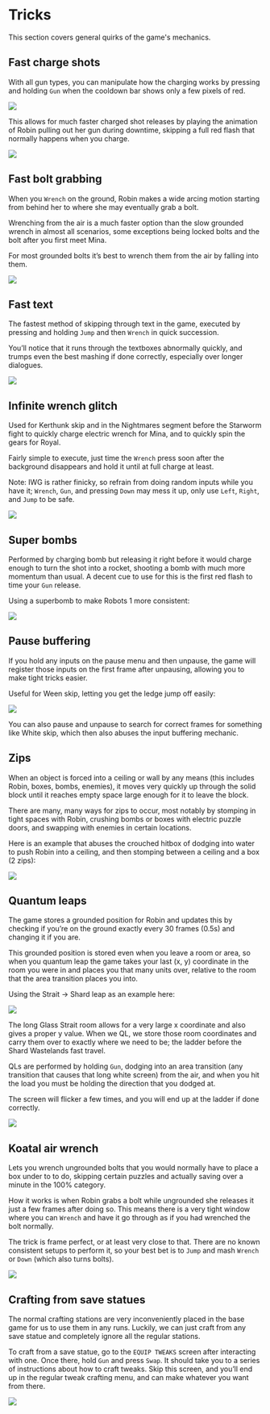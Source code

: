# Tricks 

This section covers general quirks of the game's mechanics.

## Fast charge shots
With all gun types, you can manipulate how the charging works by pressing and holding `Gun` when the cooldown bar shows only a few pixels of red.

![](https://lh6.googleusercontent.com/PD872S-TeBk2FIoWkoVY10Y8nm61S6gHXS6hHUzX63U9pzW1j_6gDSP0j9NlG_Yqsozda33m95hcKfoMxhZWJmOEoMIDlK3d64dex2wel9Aw_-oSGkLOBMXD61_F23YplXAjoBOF)

This allows for much faster charged shot releases by playing the animation of Robin pulling out her gun during downtime, skipping a full red flash that normally happens when you charge.

![](Media/fastchargedshots.gif)

## Fast bolt grabbing
When you `Wrench` on the ground, Robin makes a wide arcing motion starting from behind her to where she may eventually grab a bolt.

Wrenching from the air is a much faster option than the slow grounded wrench in almost all scenarios, some exceptions being locked bolts and the bolt after you first meet Mina.

For most grounded bolts it’s best to wrench them from the air by falling into them.

![](Media/fastwrenchgrabs.gif)

## Fast text
The fastest method of skipping through text in the game, executed by pressing and holding `Jump` and then `Wrench` in quick succession.

You’ll notice that it runs through the textboxes abnormally quickly, and trumps even the best mashing if done correctly, especially over longer dialogues.

![](Media/fasttext.gif)

## Infinite wrench glitch
Used for Kerthunk skip and in the Nightmares segment before the Starworm fight to quickly charge electric wrench for Mina, and to quickly spin the gears for Royal.

Fairly simple to execute, just time the `Wrench` press soon after the background disappears and hold it until at full charge at least.

Note: IWG is rather finicky, so refrain from doing random inputs while you have it; `Wrench`, `Gun`, and pressing `Down` may mess it up, only use `Left`, `Right`, and `Jump` to be safe.

![](Media/iwg.gif)

## Super bombs
Performed by charging bomb but releasing it right before it would charge enough to turn the shot into a rocket, shooting a bomb with much more momentum than usual. A decent cue to use for this is the first red flash to time your `Gun` release.                                           

Using a superbomb to make Robots 1 more consistent:

![](Media/superbomb.gif)                                 

## Pause buffering
If you hold any inputs on the pause menu and then unpause, the game will register those inputs on the first frame after unpausing, allowing you to make tight tricks easier.

Useful for Ween skip, letting you get the ledge jump off easily:

![](Media/pausebuffering.gif)

You can also pause and unpause to search for correct frames for something like White skip, which then also abuses the input buffering mechanic.

## Zips
When an object is forced into a ceiling or wall by any means (this includes Robin, boxes, bombs, enemies), it moves very quickly up through the solid block until it reaches empty space large enough for it to leave the block.

There are many, many ways for zips to occur, most notably by stomping in tight spaces with Robin, crushing bombs or boxes with electric puzzle doors, and swapping with enemies in certain locations.

Here is an example that abuses the crouched hitbox of dodging into water to push Robin into a ceiling, and then stomping between a ceiling and a box (2 zips):

![](Media/zips.gif)

## Quantum leaps
The game stores a grounded position for Robin and updates this by checking if you’re on the ground exactly every 30 frames (0.5s) and changing it if you are.

This grounded position is stored even when you leave a room or area, so when you quantum leap the game takes your last (x, y) coordinate in the room you were in and places you that many units over, relative to the room that the area transition places you into.

Using the Strait → Shard leap as an example here:

![](https://cdn.discordapp.com/attachments/766837268924465213/852539997033725952/unknown.png)

The long Glass Strait room allows for a very large x coordinate and also gives a proper y value. When we QL, we store those room coordinates and carry them over to exactly where we need to be; the ladder before the Shard Wastelands fast travel.

QLs are performed by holding `Gun`, dodging into an area transition (any transition that causes that long white screen) from the air, and when you hit the load you must be holding the direction that you dodged at.

The screen will flicker a few times, and you will end up at the ladder if done correctly.

![](Media/quantumleap.gif)

## Koatal air wrench
Lets you wrench ungrounded bolts that you would normally have to place a box under to to do, skipping certain puzzles and actually saving over a minute in the 100% category.

How it works is when Robin grabs a bolt while ungrounded she releases it just a few frames after doing so. This means there is a very tight window where you can `Wrench` and have it go through as if you had wrenched the bolt normally.

The trick is frame perfect, or at least very close to that. There are no known consistent setups to perform it, so your best bet is to `Jump` and mash `Wrench` or `Down` (which also turns bolts).

![](Media/airwrench.gif)

## Crafting from save statues
The normal crafting stations are very inconveniently placed in the base game for us to use them in any runs. Luckily, we can just craft from any save statue and completely ignore all the regular stations.

To craft from a save statue, go to the `EQUIP TWEAKS` screen after interacting with one. Once there, hold `Gun` and press `Swap`. It should take you to a series of instructions about how to craft tweaks. Skip this screen, and you’ll end up in the regular tweak crafting menu, and can make whatever you want from there.

![](Media/savecraft.gif)
